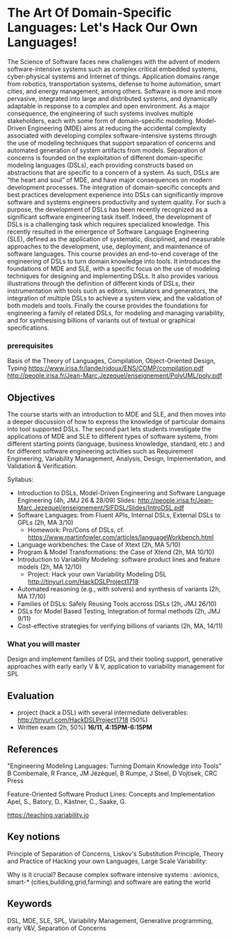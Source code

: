 # The Art Of Domain-Specific Languages: Let's Hack Our Own Languages! 

The Science of Software faces new challenges with the advent of modern software-intensive systems such as complex critical embedded systems, cyber-physical systems and Internet of things. Application domains range from robotics, transportation systems, defense to home automation, smart cities, and energy management, among others. Software is more and more pervasive, integrated into large and distributed systems, and dynamically adaptable in response to a complex and open environment. As a major consequence, the engineering of such systems involves multiple stakeholders, each with some form of domain-specific modeling.
Model-Driven Engineering (MDE) aims at reducing the accidental complexity associated with developing complex software-intensive systems through the use of modeling techniques that support separation of concerns and automated generation of system artifacts from models. Separation of concerns is founded on the exploitation of different domain-specific modeling languages (DSLs), each providing constructs based on abstractions that are specific to a concern of a system. As such, DSLs are “the heart and soul” of MDE, and have major consequences on modern development processes.
The integration of domain-specific concepts and best practices development experience into DSLs can significantly improve software and systems engineers productivity and system quality. For such a purpose, the development of DSLs has been recently recognized as a significant software engineering task itself. Indeed, the development of DSLs is a challenging task which requires specialized knowledge. This recently resulted in the emergence of Software Language Engineering (SLE), defined as the application of systematic, disciplined, and measurable approaches to the development, use, deployment, and maintenance of software languages.
This course provides an end-to-end coverage of the engineering of DSLs to turn domain knowledge into tools. It introduces the foundations of MDE and SLE, with a specific focus on the use of modeling techniques for designing and implementing DSLs. It also provides various illustrations through the definition of different kinds of DSLs, their instrumentation with tools such as editors, simulators and generators, the integration of multiple DSLs to achieve a system view, and the validation of both models and tools. Finally the course provides the foundations for engineering a family of related DSLs, for modeling and managing variability, and for synthesising billions of variants out of textual or graphical specifications.

### prerequisites
Basis of the Theory of Languages, Compilation, Object-Oriented Design, Typing
https://www.irisa.fr/lande/ridoux/ENS/COMP/compilation.pdf http://people.irisa.fr/Jean-Marc.Jezequel/enseignement/PolyUML/poly.pdf


## Objectives 

The course starts with an introduction to MDE and SLE, and then moves into a deeper discussion of how to express the knowledge of particular domains into tool supported DSLs. The second part lets students investigate the applications of MDE and SLE to different types of software systems, from different starting points (language, business knowledge, standard, etc.) and for different software engineering activities such as Requirement Engineering, Variability Management, Analysis, Design, Implementation, and Validation & Verification. 

Syllabus:
 * Introduction to DSLs, Model-Driven Engineering and Software Language Engineering (4h, JMJ 26 & 28/09)
    Slides: http://people.irisa.fr/Jean-Marc.Jezequel/enseignement/SIFDSL/Slides/IntroDSL.pdf
 * Software Languages: from Fluent APIs, Internal DSLs, External DSLs to GPLs (2h, MA 3/10)
   * Homework: Pro/Cons of DSLs, cf. https://www.martinfowler.com/articles/languageWorkbench.html
 * Language workbenches: the Case of Xtext (2h, MA 5/10)
 * Program & Model Transformations: the Case of Xtend (2h, MA 10/10)
 * Introduction to Variability Modeling: software product lines and feature models (2h, MA 12/10)
   * Project: Hack your own Variability Modeling DSL http://tinyurl.com/HackDSLProject1718
 * Automated reasoning (e.g., with solvers) and synthesis of variants (2h, MA 17/10)
 * Families of DSLs: Safely Reusing Tools accross DSLs (2h, JMJ 26/10)
 * DSLs for Model Based Testing, Integration of formal methods (2h, JMJ 9/11)
 * Cost-effective strategies for verifying billions of variants (2h, MA, 14/11)


### What you will master	

Design and implement families of DSL and their tooling support, generative approaches with early early V & V, application to variability management for SPL

## Evaluation	
+ project (hack a DSL) with several intermediate deliverables: http://tinyurl.com/HackDSLProject1718 (50%)
+ Written exam (2h, 50%) **16/11, 4:15PM-6:15PM**


## References	

"Engineering Modeling Languages: Turning Domain Knowledge into Tools" B Combemale, R France, JM Jézéquel, B Rumpe, J Steel, D Vojtisek, CRC Press

Feature-Oriented Software Product Lines: Concepts and Implementation
Apel, S., Batory, D., Kästner, C., Saake, G.

https://teaching.variability.io

## Key notions	

Principle of Separation of Concerns, Liskov's Substitution Principle, Theory and Practice of Hacking your own Languages, Large Scale Variability: 

Why is it crucial? 
Because complex software intensive systems : avionics, smart-* (cities,building,grid,farming) and software are eating the world

## Keywords	
DSL, MDE, SLE, SPL, Variability Management, Generative programming, early V&V, Separation of Concerns

